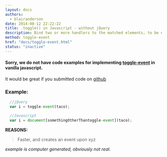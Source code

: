 ```yaml
---
layout: docs
authors:
  - blairanderson
date: 2014-08-12 22:22:22
title: .toggle() in Javascript - without jQuery
description: Bind two or more handlers to the matched elements, to be executed on alternate clicks.
method: toggle-event
href: "docs/toggle-event.html"
status: "inactive"
---
```


#### Sorry, we do not have code examples for implementing [toggle-event](http://api.jquery.com/toggle-event/) in vanilla javascript.

It would be great if you submitted code on [github](https://github.com/blairanderson/without-jquery/blob/master/docs/toggle-event.md)

### Example:

```javascript
  //jQuery
  var i = toggle-event(taco);

  //Javascript
  var i = document[somethingOtherThantoggle-event](taco);

```

**REASONS:**
> Faster, and creates an event upon xyz

*example is computer generated, obviously not real.*
